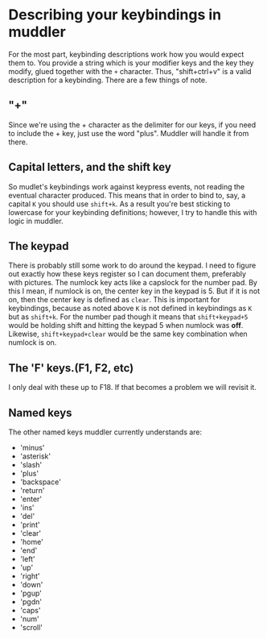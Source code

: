 # Describing your keybindings in muddler

For the most part, keybinding descriptions work how you would expect them to. You provide a string which is your modifier keys and the key they modify, glued together with the `+` character. Thus, "shift+ctrl+v" is a valid description for a keybinding. There are a few things of note.

## "+"

Since we're using the + character as the delimiter for our keys, if you need to include the + key, just use the word "plus". Muddler will handle it from there.

## Capital letters, and the shift key

So mudlet's keybindings work against keypress events, not reading the eventual character produced. This means that in order to bind to, say, a capital `K` you should use `shift+k`. As a result you're best sticking to lowercase for your keybinding definitions; however, I try to handle this with logic in muddler.

## The keypad

There is probably still some work to do around the keypad. I need to figure out exactly how these keys register so I can document them, preferably with pictures. The numlock key acts like a capslock for the number pad. By this I mean, if numlock is on, the center key in the keypad is 5. But if it is not on, then the center key is defined as `clear`. This is important for keybindings, because as noted above `K` is not defined in keybindings as `K` but as `shift+k`. For the number pad though it means that `shift+keypad+5` would be holding shift and hitting the keypad 5 when numlock was **off**. Likewise, `shift+keypad+clear` would be the same key combination when numlock is on.

## The 'F' keys.(F1, F2, etc)

I only deal with these up  to F18. If that becomes a problem we will revisit it.

## Named keys

The other named keys muddler currently understands are:

* 'minus'
* 'asterisk'
* 'slash'
* 'plus'
* 'backspace'
* 'return'
* 'enter'
* 'ins'
* 'del'
* 'print'
* 'clear'
* 'home'
* 'end'
* 'left'
* 'up'
* 'right'
* 'down'
* 'pgup'
* 'pgdn'
* 'caps'
* 'num'
* 'scroll'
